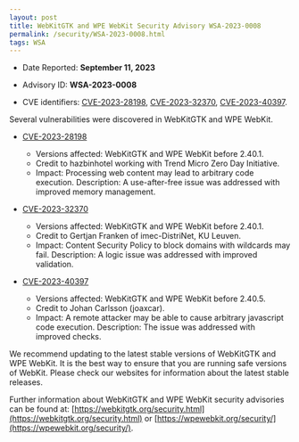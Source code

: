 ```yaml
---
layout: post
title: WebKitGTK and WPE WebKit Security Advisory WSA-2023-0008
permalink: /security/WSA-2023-0008.html
tags: WSA
---
```


* Date Reported: **September 11, 2023**

* Advisory ID: **WSA-2023-0008**

* CVE identifiers: [CVE-2023-28198](#CVE-2023-28198), [CVE-2023-32370](#CVE-2023-32370),
  [CVE-2023-40397](#CVE-2023-40397).


Several vulnerabilities were discovered in WebKitGTK and WPE WebKit.

* <a name="CVE-2023-28198" href="https://cve.mitre.org/cgi-bin/cvename.cgi?name=CVE-2023-28198">CVE-2023-28198</a>
  * Versions affected: WebKitGTK and WPE WebKit before 2.40.1.
  * Credit to hazbinhotel working with Trend Micro Zero Day Initiative.
  * Impact: Processing web content may lead to arbitrary code execution.
    Description: A use-after-free issue was addressed with improved
    memory management.

* <a name="CVE-2023-32370" href="https://cve.mitre.org/cgi-bin/cvename.cgi?name=CVE-2023-32370">CVE-2023-32370</a>
  * Versions affected: WebKitGTK and WPE WebKit before 2.40.1.
  * Credit to Gertjan Franken of imec-DistriNet, KU Leuven.
  * Impact: Content Security Policy to block domains with wildcards may
    fail. Description: A logic issue was addressed with improved
    validation.

* <a name="CVE-2023-40397" href="https://cve.mitre.org/cgi-bin/cvename.cgi?name=CVE-2023-40397">CVE-2023-40397</a>
  * Versions affected: WebKitGTK and WPE WebKit before 2.40.5.
  * Credit to Johan Carlsson (joaxcar).
  * Impact: A remote attacker may be able to cause arbitrary javascript
    code execution. Description: The issue was addressed with improved
    checks.


We recommend updating to the latest stable versions of WebKitGTK and WPE
WebKit. It is the best way to ensure that you are running safe versions
of WebKit. Please check our websites for information about the latest
stable releases.

Further information about WebKitGTK and WPE WebKit security advisories can be found at:
[https://webkitgtk.org/security.html](https://webkitgtk.org/security.html) or [https://wpewebkit.org/security/](https://wpewebkit.org/security/).
